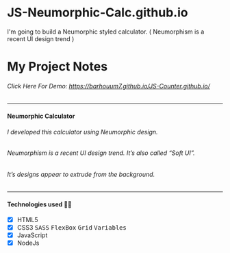 # JS-Neumorphic-Calc.github.io
I'm going to build a Neumorphic styled calculator. ( Neumorphism is a recent UI design trend )
# My Project Notes
###### Click Here For Demo: https://barhouum7.github.io/JS-Counter.github.io/
---
#### Neumorphic Calculator
###### I developed this calculator using Neumorphic design.
###### Neumorphism is a recent UI design trend. It’s also called “Soft UI”. 
###### It’s designs appear to extrude from the background.
---
#### Technologies used 👨‍💻
- [x] HTML5
- [x] CSS3  <kbd>SASS</kbd>  <kbd>FlexBox</kbd>  <kbd>Grid</kbd>  <kbd>Variables</kbd>
- [x] JavaScript
- [x] NodeJs
